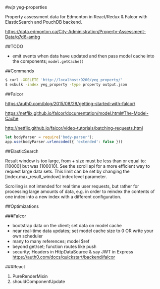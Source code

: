 #*wip* yeg-properties

Property assessment data for Edmonton in React/Redux & Falcor with ElasticSearch and PouchDB backend.

https://data.edmonton.ca/City-Administration/Property-Assessment-Data/q7d6-ambg

##TODO
- emit events when data have updated and then pass model cache into the components; `model.getCache()`

##Commands

```bash
$ curl -XDELETE 'http://localhost:9200/yeg_property/'
$ esbulk -index yeg_property -type property output.json
```

##Falcor

https://auth0.com/blog/2015/08/28/getting-started-with-falcor/

https://netflix.github.io/falcor/documentation/model.html#The-Model-Cache

http://netflix.github.io/falcor/video-tutorials/batching-requests.html

```js
let bodyParser = require('body-parser');
app.use(bodyParser.urlencoded({ 'extended': false }))
```

##ElasticSearch

Result window is too large, from + size must be less than or equal to: [10000] but was [100010]. See the scroll api for a more efficient way to request large data sets. This limit can be set by changing the [index.max_result_window] index level parameter.

Scrolling is not intended for real time user requests, but rather for processing large amounts of data, e.g. in order to reindex the contents of one index into a new index with a different configuration.

##Optimizations

###Falcor
- bootstrap data on the client; set data on model cache
- near real-time data updates; set model cache size to 0 OR write your own scheduler
- many to many references; model $ref
- beyond get/set; function routes like push
- security; Headers in HttpDataSource & say JWT in Express https://auth0.com/docs/quickstart/backend/falcor

###React
1. PureRenderMixin
1. shouldComponentUpdate
